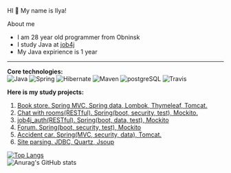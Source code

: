 HI 👋 My name is Ilya!

  About me
  - I am 28 year old programmer from Obninsk
  - I study Java at [job4j](https://job4j.ru)
  - My Java expirience is 1 year

-------

<b>Core technologies:</b>
<br>
![Java](https://img.shields.io/badge/java-%3E%3D8-orange)
![Spring](https://img.shields.io/badge/spring-%3E%3D5.0-green)
![Hibernate](https://img.shields.io/badge/hibernate-%3E%3D5.0-yellow)
![Maven](https://img.shields.io/badge/maven-3-blue)
![postgreSQL](https://img.shields.io/badge/PostgreSQL-%3E%3D10-lightgrey)
![Travis](https://img.shields.io/badge/Travis-CI-critical)
  </br>

<b>Here is my study projects:</b>
1. [Book store. Spring MVC, Spring data, Lombok, Thymeleaf, Tomcat.](https://github.com/shabelnikilya/book_store)
2. [Chat with rooms(RESTful). Spring(boot, security, test), Mockito.](https://github.com/shabelnikilya/job4j_chat)
3. [job4j_auth(RESTful). Spring(boot, data, test), Mockito](https://github.com/shabelnikilya/job4j_auth)
4. [Forum. Spring(boot, security, test), Mockito](https://github.com/shabelnikilya/job4j_forum)
5. [Accident car. Spring(MVC, security, data), Tomcat.](https://github.com/shabelnikilya/job4j_accident_car)
6. [Site parsing. JDBC, Quartz, Jsoup](https://github.com/shabelnikilya/job4j_grabber)

 [![Top Langs](https://github-readme-stats.vercel.app/api/top-langs/?username=shabelnikilya&style=centerme&layout=compact)](https://github.com/shabelnikilya/github-readme-stats)
<br>![Anurag's GitHub stats](https://github-readme-stats.vercel.app/api?username=shabelnikilya&show_icons=true&theme=tokyonight)


